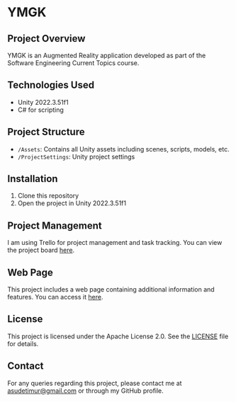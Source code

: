 # YMGK

## Project Overview
YMGK is an Augmented Reality application developed as part of the Software Engineering Current Topics course. 

## Technologies Used
- Unity 2022.3.51f1
- C# for scripting

## Project Structure
- `/Assets`: Contains all Unity assets including scenes, scripts, models, etc.
- `/ProjectSettings`: Unity project settings

## Installation
1. Clone this repository
2. Open the project in Unity 2022.3.51f1

## Project Management
I am using Trello for project management and task tracking. You can view the project board [here](https://trello.com/b/4pU2Hcnh/ymgk).

## Web Page
This project includes a web page containing additional information and features. You can access it [here](https://asudetimur.github.io/YMGK/).  

## License
This project is licensed under the Apache License 2.0. See the [LICENSE](LICENSE) file for details.  

## Contact
For any queries regarding this project, please contact me at asudetimur@gmail.com or through my GitHub profile.
